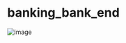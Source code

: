 # banking_bank_end

![image](https://user-images.githubusercontent.com/85517520/196001415-cdab3c75-5206-468c-b611-f1e9e344c826.png)

